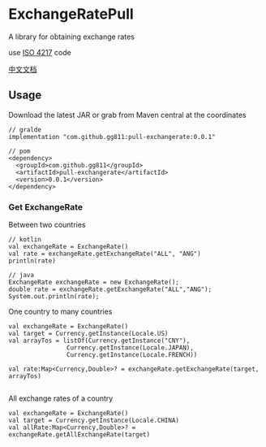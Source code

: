 # ExchangeRatePull

A library for obtaining exchange rates

use [ISO 4217](https://en.wikipedia.org/wiki/ISO_4217) code

[中文文档](https://github.com/GG811/ExchangeRatePull/blob/master/README_zh.md)

## Usage

Download the latest JAR or grab from Maven central at the coordinates 
```
// gralde
implementation "com.github.gg811:pull-exchangerate:0.0.1"
```
```
// pom
<dependency>
  <groupId>com.github.gg811</groupId>
  <artifactId>pull-exchangerate</artifactId>
  <version>0.0.1</version>
</dependency>
```
### Get ExchangeRate


Between two countries
```
// kotlin
val exchangeRate = ExchangeRate()
val rate = exchangeRate.getExchangeRate("ALL", "ANG")
println(rate)

```
```
// java
ExchangeRate exchangeRate = new ExchangeRate();
double rate = exchangeRate.getExchangeRate("ALL","ANG");
System.out.println(rate);

```

One country to many countries

```
val exchangeRate = ExchangeRate()
val target = Currency.getInstance(Locale.US)
val arrayTos = listOf(Currency.getInstance("CNY"),
                Currency.getInstance(Locale.JAPAN),
                Currency.getInstance(Locale.FRENCH))

val rate:Map<Currency,Double>? = exchangeRate.getExchangeRate(target, arrayTos)
 
```

All exchange rates of a country


```
val exchangeRate = ExchangeRate()
val target = Currency.getInstance(Locale.CHINA)
val allRate:Map<Currency,Double>? = exchangeRate.getAllExchangeRate(target)

```
